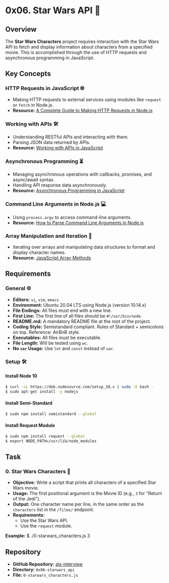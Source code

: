 # 0x06. Star Wars API 🌟
## Overview

The **Star Wars Characters** project requires interaction with the Star Wars API to fetch and display information about characters from a specified movie. This is accomplished through the use of HTTP requests and asynchronous programming in JavaScript.

## Key Concepts

### HTTP Requests in JavaScript 🌐
- Making HTTP requests to external services using modules like `request` or `fetch` in Node.js.
- **Resource:** [A Complete Guide to Making HTTP Requests in Node.js](https://nodejs.dev/learn/making-http-requests-with-nodejs)

### Working with APIs 🛠️
- Understanding RESTful APIs and interacting with them.
- Parsing JSON data returned by APIs.
- **Resource:** [Working with APIs in JavaScript](https://developer.mozilla.org/en-US/docs/Learn/JavaScript/Client-side_web_APIs/Introduction)

### Asynchronous Programming ⏳
- Managing asynchronous operations with callbacks, promises, and async/await syntax.
- Handling API response data asynchronously.
- **Resource:** [Asynchronous Programming in JavaScript](https://developer.mozilla.org/en-US/docs/Learn/JavaScript/Asynchronous)

### Command Line Arguments in Node.js 💻
- Using `process.argv` to access command-line arguments.
- **Resource:** [How to Parse Command Line Arguments in Node.js](https://nodejs.dev/learn/nodejs-command-line-arguments)

### Array Manipulation and Iteration 🔄
- Iterating over arrays and manipulating data structures to format and display character names.
- **Resource:** [JavaScript Array Methods](https://developer.mozilla.org/en-US/docs/Web/JavaScript/Reference/Global_Objects/Array)

## Requirements

### General ⚙️
- **Editors:** `vi`, `vim`, `emacs`
- **Environment:** Ubuntu 20.04 LTS using Node.js (version 10.14.x)
- **File Endings:** All files must end with a new line.
- **First Line:** The first line of all files should be `#!/usr/bin/node`.
- **README.md:** A mandatory README file at the root of the project.
- **Coding Style:** Semistandard compliant. Rules of Standard + semicolons on top. Reference: AirBnB style.
- **Executables:** All files must be executable.
- **File Length:** Will be tested using `wc`.
- **No `var` Usage:** Use `let` and `const` instead of `var`.

### Setup 🛠️

#### Install Node 10
```bash
$ curl -sL https://deb.nodesource.com/setup_10.x | sudo -E bash -
$ sudo apt-get install -y nodejs
```

#### Install Semi-Standard
```bash
$ sudo npm install semistandard --global
```

#### Install Request Module
```bash
$ sudo npm install request --global
$ export NODE_PATH=/usr/lib/node_modules
```

## Task

### 0. Star Wars Characters 🌠
- **Objective:** Write a script that prints all characters of a specified Star Wars movie.
- **Usage:** The first positional argument is the Movie ID (e.g., `3` for "Return of the Jedi").
- **Output:** One character name per line, in the same order as the `characters` list in the `/films/` endpoint.
- **Requirements:**
  - Use the Star Wars API.
  - Use the `request` module.

**Example:**
$ ./0-starwars_characters.js 3

## Repository

- **GitHub Repository:** [alx-interview](https://github.com/bshongwe/alx-interview)
- **Directory:** `0x06-starwars_api`
- **File:** `0-starwars_characters.js`
